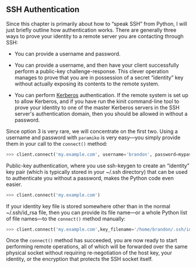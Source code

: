## SSH Authentication

 Since this chapter is primarily
about how to “speak SSH” from Python, I will just briefly outline how authentication works.
There are generally three ways to prove your identity to a remote server you are contacting through
SSH:

- You can provide a username and password.


- You can provide a username, and then have your client successfully perform a
public-key challenge-response. This clever operation manages to prove that you
are in possession of a secret “identity” key without actually exposing its contents
to the remote system.


- You can perform [Kerberos](https://pypi.python.org/pypi/kerberos/1.1.1) authentication. If the remote system is set up to allow
Kerberos, and if you have run the
kinit command-line tool to prove your identity to one of the master Kerberos
servers in the SSH server's authentication domain, then you should be allowed in
without a password.

Since option 3 is very rare, we will concentrate on the first two.
Using a username and password with `paramiko` is very easy—you simply provide them in your call to
the `connect()` method:
```python
>>> client.connect('my.example.com', username='brandon', password=mypass)
```
Public-key authentication, where you use ssh-keygen to create an “identity” key pair (which is
typically stored in your ~/.ssh directory) that can be used to authenticate you without a password,
makes the Python code even easier.
```python
>>> client.connect('my.example.com')
```
If your identity key file is stored somewhere other than in the normal ~/.ssh/id_rsa file, then you
can provide its file name—or a whole Python list of file names—to the `connect()` method manually:
```python
>>> client.connect('my.example.com',key_filename='/home/brandon/.ssh/id_sysadmin')
```
Once the `connect()` method has succeeded, you are now ready to start performing remote
operations, all of which will be forwarded over the same physical socket without requiring re-negotiation
of the host key, your identity, or the encryption that protects the SSH socket itself.
